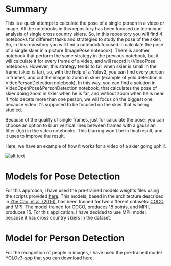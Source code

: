 # Summary

This is a quick attempt to calculate the pose of a single person in a video or image. All the notebooks in this repository has been focused on technique analysis of single cross country skiers. So, in this repository you will find 4 notebooks for different tasks and strategies to study the pose of the skier. So, in this repository you will find a notebook focused in calculate the pose of a single skier in a picture (ImagePose notebook). There is another notebook that perform the same strategy in the previous notebook, but it will calculate it for every frame of a video, and will record it (VideoPose notebook). However, this strategy tends to fail when skier is small in the frame (skier is far), so, with the help of a Yolov3, you can find every person in frames, and cut the image to zoom in skier (example of yolo detection in VideoPersonDetection notebook). In this way, you can find a solution in VideoOpenPose&PersonDetection notebook, that calculates the pose of skier doing zoom in skier when he is far, and without zoom when he is near. If Yolo decets more than one person, we will focus on the biggest one, because video it's supposed to be focused on the skier that is being studied.

Because of the quality of single frames, just for calculate the pose, you can choose an option to blurr vertical lines between frames with a gaussian filter (5,5) in the video notebooks. This blurring won't be in final result, and it uses to improve the result.

Here, we have an example of how it works for a video of a skier going uphill.

![alt text](https://github.com/TuronLab/PoseDetection/blob/main/Example.gif "Example Video Pose detection")

# Models for Pose Detection

For this approach, I have used the pre-trained models weights files using the scripts provided [here](https://github.com/CMU-Perceptual-Computing-Lab/openpose/tree/master/models). This models, based in the architecture described in [Zhe Cao, et al. (2016)](https://arxiv.org/abs/1611.08050), has been trained for two different datasets: [COCO](https://cocodataset.org/#keypoints-2018), and [MPI](http://human-pose.mpi-inf.mpg.de/). The model trained for COCO, produces 18 points, and MPII, produces 15. For this application, I have decided to use MPII model, because it has cross country skiers in the dataset.

# Model for Person Detection

For the recognition of people in images, I have used the pre-trained model YOLOv3-spp that you can download [here](https://pjreddie.com/darknet/yolo/).
